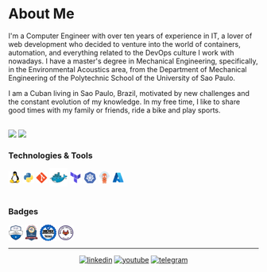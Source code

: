 # About Me

I'm a Computer Engineer with over ten years of experience in IT, a lover of web development who decided to venture into the world of containers, automation, and everything related to the DevOps culture I work with nowadays. I have a master's degree in Mechanical Engineering, specifically, in the Environmental Acoustics area, from the Department of Mechanical Engineering of the Polytechnic School of the University of Sao Paulo.

I am a Cuban living in Sao Paulo, Brazil, motivated by new challenges and the constant evolution of my knowledge. In my free time, I like to share good times with my family or friends, ride a bike and play sports.

<br/>

<div>
  <img height="160em" src="https://github-readme-stats.vercel.app/api/top-langs/?username=adejonghm&layout=compact&border_radius=10&theme=onedark">
  <img height="160em" src="https://github-readme-stats.vercel.app/api?username=adejonghm&show_icons=true&count_private=true&include_all_commits=true&custom_title=Alejandro's%20GitHub%20Stats&hide=issues&border_radius=10&theme=onedark"/>
</div>

### Technologies & Tools

<div style="display: inline_block">
  <img align="center" alt="linux" width="5%" src="https://raw.githubusercontent.com/devicons/devicon/master/icons/linux/linux-original.svg">
  <img align="center" alt="python" width="4.5%" src="https://raw.githubusercontent.com/devicons/devicon/master/icons/python/python-original.svg">
  <img align="center" alt="git" width="4.4%" src="https://raw.githubusercontent.com/devicons/devicon/master/icons/git/git-original.svg">
  <img align="center" alt="docker" width="7.3%" src="https://raw.githubusercontent.com/devicons/devicon/master/icons/docker/docker-original.svg">
  <img align="center" alt="terraform" width="5%" src="https://raw.githubusercontent.com/devicons/devicon/master/icons/terraform/terraform-original.svg">
  <img align="center" alt="kubernetes" width="5%" src="https://raw.githubusercontent.com/devicons/devicon/master/icons/kubernetes/kubernetes-plain.svg">
  <img align="center" alt="argocd" width="5%" src="https://github.com/devicons/devicon/blob/master/icons/argocd/argocd-original.svg">
  <img align="center" alt="azure" width="4.3%" src="https://raw.githubusercontent.com/devicons/devicon/master/icons/azure/azure-original.svg">
</div>

<br/>

### Badges

<div style="display: inline_block">
  <img align="center" alt="azure-fundamentals" width="6%" src="./badges/azure-fundamentals.png">
  <img align="center" alt="sre-fundamentals" width="5%" src="./badges/sre-foundation.png">
  <img align="center" alt="docker-linuxtips" width="6.6%" src="./badges/docker-badge.png">
  <img align="center" alt="gitlab-associate" width="6%" src="./badges/gitlab-associate.png">
</div>

---

<div align="center">

  [![linkedin](https://img.shields.io/badge/LinkedIn-1D5D9B?style=for-the-badge&logo=linkedin&logoColor=white)](https://www.linkedin.com/in/adejonghm)
  [![youtube](https://img.shields.io/badge/YouTube-FF0000?style=for-the-badge&logo=youtube&logoColor=white)](https://www.youtube.com/@adejonghm)
  [![telegram](https://img.shields.io/badge/Telegram-2CA5E0?style=for-the-badge&logo=telegram&logoColor=white)](https://t.me/adejonghm)

</div>
